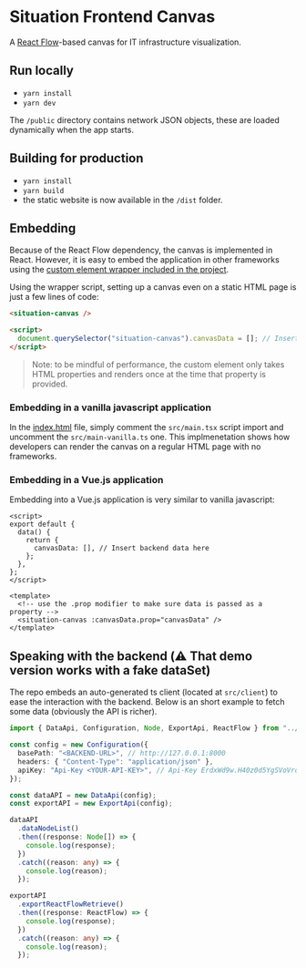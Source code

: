 # Situation Frontend Canvas

A [React Flow](https://reactflow.dev)-based canvas for IT infrastructure visualization.

## Run locally

- `yarn install`
- `yarn dev`

The `/public` directory contains network JSON objects, these are loaded dynamically when the app starts.

## Building for production

- `yarn install`
- `yarn build`
- the static website is now available in the `/dist` folder.

## Embedding

Because of the React Flow dependency, the canvas is implemented in React. However, it is easy to embed the application in other frameworks using the [custom element wrapper included in the project](src/situation-canvas.tsx).

Using the wrapper script, setting up a canvas even on a static HTML page is just a few lines of code:

```html
<situation-canvas />

<script>
  document.querySelector("situation-canvas").canvasData = []; // Insert backend data here
</script>
```

> Note: to be mindful of performance, the custom element only takes HTML properties and renders once at the time that property is provided.

### Embedding in a vanilla javascript application

In the [index.html](index.html) file, simply comment the `src/main.tsx` script import and uncomment the `src/main-vanilla.ts` one. This implmenetation shows how developers can render the canvas on a regular HTML page with no frameworks.

### Embedding in a Vue.js application

Embedding into a Vue.js application is very similar to vanilla javascript:

```vue
<script>
export default {
  data() {
    return {
      canvasData: [], // Insert backend data here
    };
  },
};
</script>

<template>
  <!-- use the .prop modifier to make sure data is passed as a property -->
  <situation-canvas :canvasData.prop="canvasData" />
</template>
```

## Speaking with the backend (⚠️ That demo version works with a fake dataSet)

The repo embeds an auto-generated ts client (located at `src/client`) to ease the interaction with the backend. Below is an short example to fetch some data (obviously the API is richer).

```ts
import { DataApi, Configuration, Node, ExportApi, ReactFlow } from "../client";

const config = new Configuration({
  basePath: "<BACKEND-URL>", // http://127.0.0.1:8000
  headers: { "Content-Type": "application/json" },
  apiKey: "Api-Key <YOUR-API-KEY>", // Api-Key ErdxWd9w.H40z0d5YgSVoVroqcf0sF0ZK6BQlwevc
});

const dataAPI = new DataApi(config);
const exportAPI = new ExportApi(config);

dataAPI
  .dataNodeList()
  .then((response: Node[]) => {
    console.log(response);
  })
  .catch((reason: any) => {
    console.log(reason);
  });

exportAPI
  .exportReactFlowRetrieve()
  .then((response: ReactFlow) => {
    console.log(response);
  })
  .catch((reason: any) => {
    console.log(reason);
  });
```
